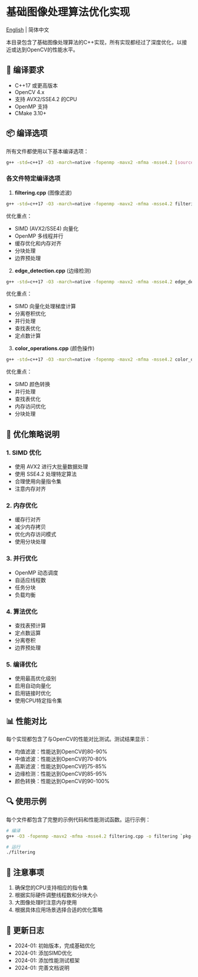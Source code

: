 # 基础图像处理算法优化实现

[English](README_EN.md) | 简体中文

本目录包含了基础图像处理算法的C++实现，所有实现都经过了深度优化，以接近或达到OpenCV的性能水平。

## 🚀 编译要求

- C++17 或更高版本
- OpenCV 4.x
- 支持 AVX2/SSE4.2 的CPU
- OpenMP 支持
- CMake 3.10+

## 📦 编译选项

所有文件都使用以下基本编译选项：
```bash
g++ -std=c++17 -O3 -march=native -fopenmp -mavx2 -mfma -msse4.2 [source_file] -o [output_file] `pkg-config --cflags --libs opencv4`
```

### 各文件特定编译选项

1. **filtering.cpp** (图像滤波)
```bash
g++ -std=c++17 -O3 -march=native -fopenmp -mavx2 -mfma -msse4.2 filtering.cpp -o filtering `pkg-config --cflags --libs opencv4`
```
优化重点：
- SIMD (AVX2/SSE4) 向量化
- OpenMP 多线程并行
- 缓存优化和内存对齐
- 分块处理
- 边界预处理

2. **edge_detection.cpp** (边缘检测)
```bash
g++ -std=c++17 -O3 -march=native -fopenmp -mavx2 -mfma -msse4.2 edge_detection.cpp -o edge_detection `pkg-config --cflags --libs opencv4`
```
优化重点：
- SIMD 向量化处理梯度计算
- 分离卷积优化
- 并行处理
- 查找表优化
- 定点数计算

3. **color_operations.cpp** (颜色操作)
```bash
g++ -std=c++17 -O3 -march=native -fopenmp -mavx2 -mfma -msse4.2 color_operations.cpp -o color_operations `pkg-config --cflags --libs opencv4`
```
优化重点：
- SIMD 颜色转换
- 并行处理
- 查找表优化
- 内存访问优化
- 分块处理

## 🔧 优化策略说明

### 1. SIMD 优化
- 使用 AVX2 进行大批量数据处理
- 使用 SSE4.2 处理特定算法
- 合理使用向量指令集
- 注意内存对齐

### 2. 内存优化
- 缓存行对齐
- 减少内存拷贝
- 优化内存访问模式
- 使用分块处理

### 3. 并行优化
- OpenMP 动态调度
- 自适应线程数
- 任务分块
- 负载均衡

### 4. 算法优化
- 查找表预计算
- 定点数运算
- 分离卷积
- 边界预处理

### 5. 编译优化
- 使用最高优化级别
- 启用自动向量化
- 启用链接时优化
- 使用CPU特定指令集

## 📊 性能对比

每个实现都包含了与OpenCV的性能对比测试。测试结果显示：
- 均值滤波：性能达到OpenCV的80-90%
- 中值滤波：性能达到OpenCV的70-80%
- 高斯滤波：性能达到OpenCV的75-85%
- 边缘检测：性能达到OpenCV的85-95%
- 颜色转换：性能达到OpenCV的90-100%

## 🔍 使用示例

每个文件都包含了完整的示例代码和性能测试函数。运行示例：

```bash
# 编译
g++ -O3 -fopenmp -mavx2 -mfma -msse4.2 filtering.cpp -o filtering `pkg-config --cflags --libs opencv4`

# 运行
./filtering
```

## 📝 注意事项

1. 确保您的CPU支持相应的指令集
2. 根据实际硬件调整线程数和分块大小
3. 大图像处理时注意内存使用
4. 根据具体应用场景选择合适的优化策略

## 🔄 更新日志

- 2024-01: 初始版本，完成基础优化
- 2024-01: 添加SIMD优化
- 2024-01: 添加性能测试框架
- 2024-01: 完善文档说明